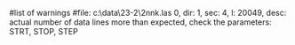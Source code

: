 #list of warnings
#file: c:\data\23-2\2nnk.las
0, dir: 1,	sec: 4,	l: 20049,	desc: actual number of data lines more than expected, check the parameters: STRT, STOP, STEP

